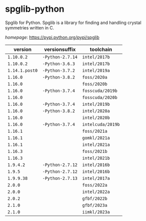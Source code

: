 # spglib-python

Spglib for Python. Spglib is a library for finding and handling crystal symmetries written in C.

*homepage*: <https://pypi.python.org/pypi/spglib>

version | versionsuffix | toolchain
--------|---------------|----------
``1.10.0.2`` | ``-Python-2.7.14`` | ``intel/2017b``
``1.10.0.2`` | ``-Python-3.6.3`` | ``intel/2017b``
``1.14.1.post0`` | ``-Python-3.7.2`` | ``intel/2019a``
``1.16.0`` | ``-Python-3.8.2`` | ``foss/2020a``
``1.16.0`` |  | ``foss/2020b``
``1.16.0`` | ``-Python-3.7.4`` | ``fosscuda/2019b``
``1.16.0`` |  | ``fosscuda/2020b``
``1.16.0`` | ``-Python-3.7.4`` | ``intel/2019b``
``1.16.0`` | ``-Python-3.8.2`` | ``intel/2020a``
``1.16.0`` |  | ``intel/2020b``
``1.16.0`` | ``-Python-3.7.4`` | ``intelcuda/2019b``
``1.16.1`` |  | ``foss/2021a``
``1.16.1`` |  | ``gomkl/2021a``
``1.16.1`` |  | ``intel/2021a``
``1.16.3`` |  | ``foss/2021b``
``1.16.3`` |  | ``intel/2021b``
``1.9.4.2`` | ``-Python-2.7.12`` | ``intel/2016b``
``1.9.5`` | ``-Python-2.7.12`` | ``intel/2016b``
``1.9.9.38`` | ``-Python-2.7.13`` | ``intel/2017a``
``2.0.0`` |  | ``foss/2022a``
``2.0.0`` |  | ``intel/2022a``
``2.0.2`` |  | ``gfbf/2022b``
``2.1.0`` |  | ``gfbf/2023a``
``2.1.0`` |  | ``iimkl/2023a``
